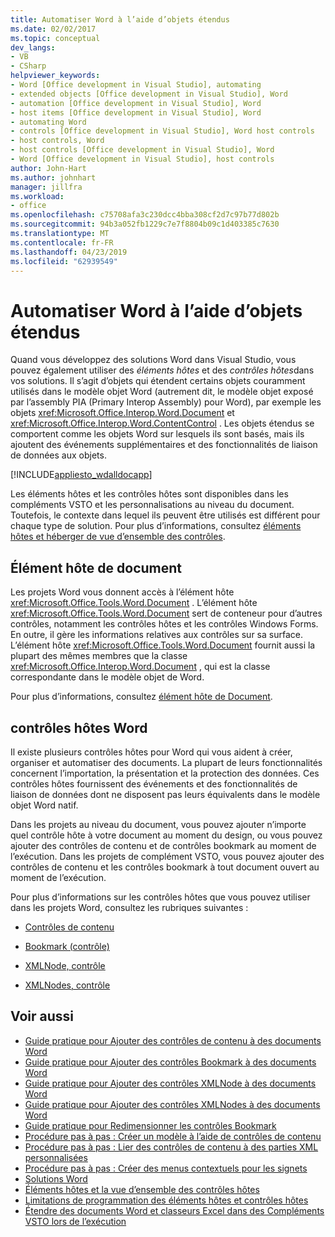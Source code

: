 ```yaml
---
title: Automatiser Word à l’aide d’objets étendus
ms.date: 02/02/2017
ms.topic: conceptual
dev_langs:
- VB
- CSharp
helpviewer_keywords:
- Word [Office development in Visual Studio], automating
- extended objects [Office development in Visual Studio], Word
- automation [Office development in Visual Studio], Word
- host items [Office development in Visual Studio], Word
- automating Word
- controls [Office development in Visual Studio], Word host controls
- host controls, Word
- host controls [Office development in Visual Studio], Word
- Word [Office development in Visual Studio], host controls
author: John-Hart
ms.author: johnhart
manager: jillfra
ms.workload:
- office
ms.openlocfilehash: c75708afa3c230dcc4bba308cf2d7c97b77d802b
ms.sourcegitcommit: 94b3a052fb1229c7e7f8804b09c1d403385c7630
ms.translationtype: MT
ms.contentlocale: fr-FR
ms.lasthandoff: 04/23/2019
ms.locfileid: "62939549"
---
```

# <a name="automate-word-by-using-extended-objects"></a>Automatiser Word à l’aide d’objets étendus
  Quand vous développez des solutions Word dans Visual Studio, vous pouvez également utiliser des *éléments hôtes* et des *contrôles hôtes*dans vos solutions. Il s’agit d’objets qui étendent certains objets couramment utilisés dans le modèle objet Word (autrement dit, le modèle objet exposé par l’assembly PIA (Primary Interop Assembly) pour Word), par exemple les objets <xref:Microsoft.Office.Interop.Word.Document> et <xref:Microsoft.Office.Interop.Word.ContentControl> . Les objets étendus se comportent comme les objets Word sur lesquels ils sont basés, mais ils ajoutent des événements supplémentaires et des fonctionnalités de liaison de données aux objets.

 [!INCLUDE[appliesto_wdalldocapp](../vsto/includes/appliesto-wdalldocapp-md.md)]

 Les éléments hôtes et les contrôles hôtes sont disponibles dans les compléments VSTO et les personnalisations au niveau du document. Toutefois, le contexte dans lequel ils peuvent être utilisés est différent pour chaque type de solution. Pour plus d’informations, consultez [éléments hôtes et héberger de vue d’ensemble des contrôles](../vsto/host-items-and-host-controls-overview.md).

## <a name="document-host-item"></a>Élément hôte de document
 Les projets Word vous donnent accès à l’élément hôte <xref:Microsoft.Office.Tools.Word.Document> . L’élément hôte <xref:Microsoft.Office.Tools.Word.Document> sert de conteneur pour d’autres contrôles, notamment les contrôles hôtes et les contrôles Windows Forms. En outre, il gère les informations relatives aux contrôles sur sa surface. L’élément hôte <xref:Microsoft.Office.Tools.Word.Document> fournit aussi la plupart des mêmes membres que la classe <xref:Microsoft.Office.Interop.Word.Document> , qui est la classe correspondante dans le modèle objet de Word.

 Pour plus d’informations, consultez [élément hôte de Document](../vsto/document-host-item.md).

## <a name="word-host-controls"></a>contrôles hôtes Word
 Il existe plusieurs contrôles hôtes pour Word qui vous aident à créer, organiser et automatiser des documents. La plupart de leurs fonctionnalités concernent l’importation, la présentation et la protection des données. Ces contrôles hôtes fournissent des événements et des fonctionnalités de liaison de données dont ne disposent pas leurs équivalents dans le modèle objet Word natif.

 Dans les projets au niveau du document, vous pouvez ajouter n’importe quel contrôle hôte à votre document au moment du design, ou vous pouvez ajouter des contrôles de contenu et de contrôles bookmark au moment de l’exécution. Dans les projets de complément VSTO, vous pouvez ajouter des contrôles de contenu et les contrôles bookmark à tout document ouvert au moment de l’exécution.

 Pour plus d’informations sur les contrôles hôtes que vous pouvez utiliser dans les projets Word, consultez les rubriques suivantes :

- [Contrôles de contenu](../vsto/content-controls.md)

- [Bookmark (contrôle)](../vsto/bookmark-control.md)

- [XMLNode, contrôle](../vsto/xmlnode-control.md)

- [XMLNodes, contrôle](../vsto/xmlnodes-control.md)

## <a name="see-also"></a>Voir aussi
- [Guide pratique pour Ajouter des contrôles de contenu à des documents Word](../vsto/how-to-add-content-controls-to-word-documents.md)
- [Guide pratique pour Ajouter des contrôles Bookmark à des documents Word](../vsto/how-to-add-bookmark-controls-to-word-documents.md)
- [Guide pratique pour Ajouter des contrôles XMLNode à des documents Word](../vsto/how-to-add-xmlnode-controls-to-word-documents.md)
- [Guide pratique pour Ajouter des contrôles XMLNodes à des documents Word](../vsto/how-to-add-xmlnodes-controls-to-word-documents.md)
- [Guide pratique pour Redimensionner les contrôles Bookmark](../vsto/how-to-resize-bookmark-controls.md)
- [Procédure pas à pas : Créer un modèle à l’aide de contrôles de contenu](../vsto/walkthrough-creating-a-template-by-using-content-controls.md)
- [Procédure pas à pas : Lier des contrôles de contenu à des parties XML personnalisées](../vsto/walkthrough-binding-content-controls-to-custom-xml-parts.md)
- [Procédure pas à pas : Créer des menus contextuels pour les signets](../vsto/walkthrough-creating-shortcut-menus-for-bookmarks.md)
- [Solutions Word](../vsto/word-solutions.md)
- [Éléments hôtes et la vue d’ensemble des contrôles hôtes](../vsto/host-items-and-host-controls-overview.md)
- [Limitations de programmation des éléments hôtes et contrôles hôtes](../vsto/programmatic-limitations-of-host-items-and-host-controls.md)
- [Étendre des documents Word et classeurs Excel dans des Compléments VSTO lors de l’exécution](../vsto/extending-word-documents-and-excel-workbooks-in-vsto-add-ins-at-run-time.md)
